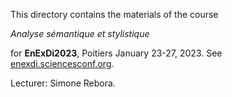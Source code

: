 
This directory contains the materials of the course

*Analyse sémantique et stylistique*

for **EnExDi2023**, Poitiers January 23-27, 2023. See [enexdi.sciencesconf.org](https://enexdi.sciencesconf.org).

Lecturer: Simone Rebora.

